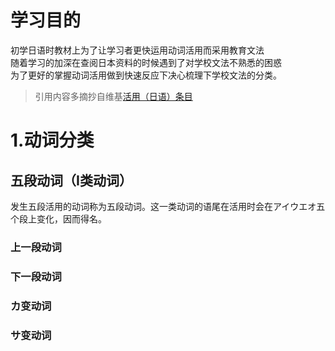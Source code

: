 # 学习目的
初学日语时教材上为了让学习者更快运用动词活用而采用教育文法  
随着学习的加深在查阅日本资料的时候遇到了对学校文法不熟悉的困惑  
为了更好的掌握动词活用做到快速反应下决心梳理下学校文法的分类。
> 引用内容多摘抄自维基[活用（日语）条目](https://zh.wikipedia.org/wiki/%E6%B4%BB%E7%94%A8_(%E6%97%A5%E8%AA%9E))
# 1.动词分类 
## 五段动词（I类动词）
  发生五段活用的动词称为五段动词。这一类动词的语尾在活用时会在アイウエオ五个段上变化，因而得名。

### 上一段动词
### 下一段动词
### カ变动词
### サ变动词
